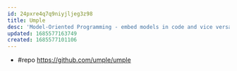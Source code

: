 ```yaml
---
id: 24pxre4q7q9niyjljeg3z98
title: Umple
desc: 'Model-Oriented Programming - embed models in code and vice versa and generate complete systems'
updated: 1685577163749
created: 1685577101106
---
```


- #repo https://github.com/umple/umple